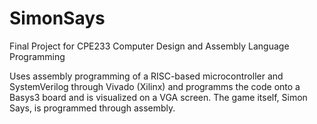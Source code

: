 # SimonSays
Final Project for CPE233 Computer Design and Assembly Language Programming

Uses assembly programming of a RISC-based microcontroller and SystemVerilog through Vivado (Xilinx) and programms the code onto a Basys3 board and is visualized on a VGA screen. 
The game itself, Simon Says, is programmed through assembly.
